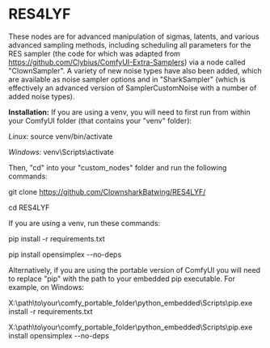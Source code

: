 # RES4LYF

These nodes are for advanced manipulation of sigmas, latents, and various advanced sampling methods, including scheduling all parameters for the RES sampler (the code for which was adapted from https://github.com/Clybius/ComfyUI-Extra-Samplers) via a node called "ClownSampler". A variety of new noise types have also been added, which are available as noise sampler options and in "SharkSampler" (which is effectively an advanced version of SamplerCustomNoise with a number of added noise types).

**Installation:** If you are using a venv, you will need to first run from within your ComfyUI folder (that contains your "venv" folder):

_Linux:_
source venv/bin/activate

_Windows:_
venv\Scripts\activate

Then, "cd" into your "custom_nodes" folder and run the following commands:

git clone https://github.com/ClownsharkBatwing/RES4LYF/

cd RES4LYF

If you are using a venv, run these commands:

pip install -r requirements.txt

pip install opensimplex --no-deps

Alternatively, if you are using the portable version of ComfyUI you will need to replace "pip" with the path to your embedded pip executable. For example, on Windows:

X:\path\to\your\comfy_portable_folder\python_embedded\Scripts\pip.exe install -r requirements.txt

X:\path\to\your\comfy_portable_folder\python_embedded\Scripts\pip.exe install opensimplex --no-deps



